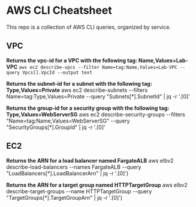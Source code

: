 # AWS CLI Cheatsheet

This repo is a collection of AWS CLI queries, organized by service. 

## VPC

**Returns the vpc-id for a VPC with the following tag: Name,Values=Lab-VPC**
`aws ec2 describe-vpcs --filter Name=tag:Name,Values=Lab-VPC --query Vpcs[].VpcId --output text`

**Returns the subnet-id for a subnet with the following tag: Type,Values=Private**
aws ec2 describe-subnets --filters Name=tag:Type,Values=Private --query "Subnets[*].SubnetId" | jq -r '.[0]'

**Returns the group-id for a security group with the following tag: Type,Values=WebServerSG**
aws ec2 describe-security-groups --filters "Name=tag:Name,Values=WebServerSG" --query "SecurityGroups[*].GroupId" | jq -r '.[0]'

## EC2

**Returns the ARN for a load balancer named FargateALB**
aws elbv2 describe-load-balancers --names FargateALB --query "LoadBalancers[*].LoadBalancerArn" | jq -r '.[0]')

**Returns the ARN for a target group named HTTPTargetGroup**
aws elbv2 describe-target-groups --name HTTPTargetGroup --query "TargetGroups[*].TargetGroupArn" | jq -r '.[0]')
